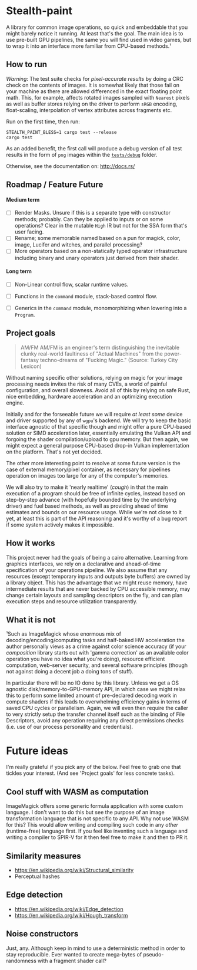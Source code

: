 # Stealth-paint

A library for common image operations, so quick and embeddable that you might
barely notice it running. At least that's the goal. The main idea is to use
pre-built GPU pipelines, the same you will find used in video games, but to
wrap it into an interface more familiar from CPU-based methods.¹

## How to run

_Warning_: The test suite checks for _pixel-accurate results_ by doing a CRC
check on the contents of images. It is somewhat likely that those fail on your
machine as there are allowed differenced in the exact floating point math.
This, for example, affects rotated images sampled with `Nearest` pixels as well
as buffer stores relying on the driver to perform `sRGB` encoding,
float-scaling, interpolation of vertex attributes across fragments etc.

Run on the first time, then run:

```
STEALTH_PAINT_BLESS=1 cargo test --release
cargo test
```

As an added benefit, the first call will produce a debug version of all test
results in the form of `png` images within the [`tests/debug`](./tests/debug)
folder.

Otherwise, see the documentation on: <http://docs.rs/>

## Roadmap / Feature Future

#### Medium term

- [ ] Render Masks. Unsure if this is a separate type with constructor methods;
  probably. Can they be applied to inputs or on some operations? Clear in the
  mutable `High` IR but not for the SSA form that's user facing.
- [ ] Rename; some memorable named based on a pun for magick, color, image,
  Lucifer and witches, and parallel processing?
- [ ] More operators based on a non-statically typed operator infrastructure
  including binary and unary operators just derived from their shader.

#### Long term

- [ ] Non-Linear control flow, scalar runtime values.
- [ ] Functions in the `command` module, stack-based control flow.
- [ ] Generics in the `command` module, monomorphizing when lowering into a
  `Program`.


## Project goals

> AM/FM
> AM/FM is an engineer's term distinguishing the inevitable clunky real-world faultiness of "Actual Machines" from the power-fantasy techno-dreams of "Fucking Magic." (Source: Turkey City Lexicon)

Without naming specific other solutions, relying on magic for your image
processing needs invites the risk of many CVEs, a world of painful
configuration, and overall slowness. Avoid all of this by relying on safe Rust,
nice embedding, hardware acceleration and an optimizing execution engine.

Initially and for the forseeable future we will require _at least some_ device
and driver supported by any of `wgpu`'s backend. We will try to keep the basic
interface agnostic of that specific though and might offer a pure CPU-based
solution or SIMD acceleration later, essentially emulating the Vulkan API and
forgoing the shader compilation/upload to gpu memory. But then again, we might
expect a general purpose CPU-based drop-in Vulkan implementation on the
platform. That's not yet decided.

The other more interesting point to resolve at some future version is the case
of external memory/pixel container, as necessary for pipelines operation on
images too large for any of the computer's memories.

We will also try to make it 'nearly realtime' (*cough*) in that the main
execution of a program should be free of infinite cycles, instead based on
step-by-step advance (with hopefully bounded time by the underlying driver) and
fuel based methods, as well as providing ahead of time estimates and bounds on
our resource usage. While we're not close to it yet, at least this is part of
the API reasoning and it's worthy of a bug report if some system actively makes
it impossible.

## How it works

This project never had the goals of being a cairo alternative. Learning from
graphics interfaces, we rely on a declarative and ahead-of-time specification
of your operations pipeline. We also assume that any resources (except
temporary inputs and outputs byte buffers) are owned by a library object. This
has the advantage that we might reuse memory, have intermediate results that
are never backed by CPU accessible memory, may change certain layouts and
sampling descriptors on the fly, and can plan execution steps and resource
utilization transparently.

## What it is not

¹Such as ImageMagick whose enormous mix of decoding/encoding/computing tasks
and half-baked HW acceleration the author personally views as a crime against
color science accuracy (if your _composition_ library starts out with 'gamma
correction' as an available color operation you have no idea what you're
doing), resource efficient computation, web-server security, and several
software principles (though not against doing a decent job a doing tons of
stuff).

In particular there will be no IO done by this library. Unless we get a OS
agnostic disk/memory-to-GPU-memory API, in which case we might relax this to
perform some limited amount of pre-declared decoding work in compute shaders if
this leads to overwhelming efficiency gains in terms of saved CPU cycles or
parallelism. Again, we will even then require the caller to very strictly setup
the transfer channel itself such as the binding of File Descriptors, avoid any
operation requiring any direct permissions checks (i.e. use of our process
personality and credentials).

# Future ideas

I'm really grateful if you pick any of the below. Feel free to grab one that
tickles your interest. (And see 'Project goals' for less concrete tasks).

## Cool stuff with WASM as computation

ImageMagick offers some generic formula application with some custom language.
I don't want to do this but see the purpose of an image transformation language
that is not specific to any API. Why not use WASM for this? This would allow
writing and compiling such code in any _other_ (runtime-free) language first.
If you feel like inventing such a language and writing a compiler to SPIR-V for
it then feel free to make it and then to PR it.

## Similarity measures

- <https://en.wikipedia.org/wiki/Structural_similarity>
- Perceptual hashes

## Edge detection

- <https://en.wikipedia.org/wiki/Edge_detection>
- <https://en.wikipedia.org/wiki/Hough_transform>

## Noise constructors

Just, any. Although keep in mind to use a deterministic method in order to stay
reproducible. Ever wanted to create mega-bytes of pseudo-randomness with a
fragment shader call?
